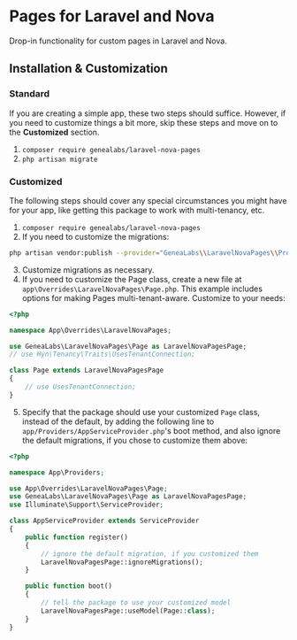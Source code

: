 # Pages for Laravel and Nova
Drop-in functionality for custom pages in Laravel and Nova.

## Installation & Customization
### Standard
If you are creating a simple app, these two steps should suffice. However, if
you need to customize things a bit more, skip these steps and move on to the
**Customized** section.
1. `composer require genealabs/laravel-nova-pages`
2. `php artisan migrate`

### Customized
The following steps should cover any special circumstances you might have for
your app, like getting this package to work with multi-tenancy, etc.
1. `composer require genealabs/laravel-nova-pages`
2. If you need to customize the migrations:
  ```sh
  php artisan vendor:publish --provider="GeneaLabs\\LaravelNovaPages\\Providers\\Service" --tag=migrations
  ```
3. Customize migrations as necessary.
4. If you need to customize the Page class, create a new file at
  `app\Overrides\LaravelNovaPages\Page.php`. This example includes options for
  making Pages multi-tenant-aware. Customize to your needs:
  ```php
  <?php

  namespace App\Overrides\LaravelNovaPages;

  use GeneaLabs\LaravelNovaPages\Page as LaravelNovaPagesPage;
  // use Hyn\Tenancy\Traits\UsesTenantConnection;

  class Page extends LaravelNovaPagesPage
  {
      // use UsesTenantConnection;
  }
  ```
5. Specify that the package should use your customized `Page` class, instead of
  the default, by adding the following line to `app/Providers/AppServiceProvider.php`'s
  boot method, and also ignore the default migrations, if you chose to customize
  them above:
  ```php
  <?php

  namespace App\Providers;

  use App\Overrides\LaravelNovaPages\Page;
  use GeneaLabs\LaravelNovaPages\Page as LaravelNovaPagesPage;
  use Illuminate\Support\ServiceProvider;

  class AppServiceProvider extends ServiceProvider
  {
      public function register()
      {
          // ignore the default migration, if you customized them
          LaravelNovaPagesPage::ignoreMigrations();
      }

      public function boot()
      {
          // tell the package to use your customized model
          LaravelNovaPagesPage::useModel(Page::class);
      }
  }
  ```
